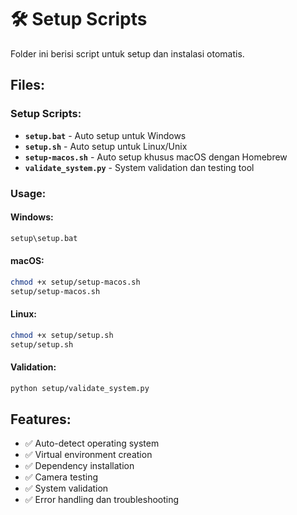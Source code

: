 # 🛠️ Setup Scripts

Folder ini berisi script untuk setup dan instalasi otomatis.

## Files:

### **Setup Scripts:**
- **`setup.bat`** - Auto setup untuk Windows
- **`setup.sh`** - Auto setup untuk Linux/Unix
- **`setup-macos.sh`** - Auto setup khusus macOS dengan Homebrew
- **`validate_system.py`** - System validation dan testing tool

### **Usage:**

#### **Windows:**
```cmd
setup\setup.bat
```

#### **macOS:**
```bash
chmod +x setup/setup-macos.sh
setup/setup-macos.sh
```

#### **Linux:**
```bash
chmod +x setup/setup.sh
setup/setup.sh
```

#### **Validation:**
```bash
python setup/validate_system.py
```

## Features:

- ✅ Auto-detect operating system
- ✅ Virtual environment creation
- ✅ Dependency installation
- ✅ Camera testing
- ✅ System validation
- ✅ Error handling dan troubleshooting
